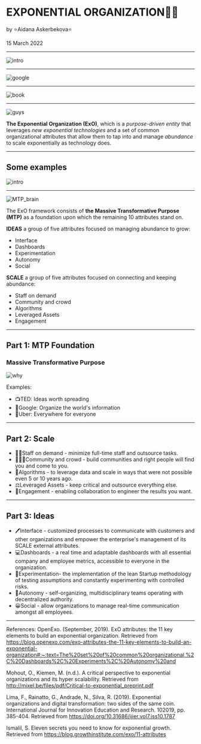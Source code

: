 # EXPONENTIAL ORGANIZATION🧑‍💼

by ⭐Aidana Askerbekova⭐

15 March 2022

---

![intro](intro.jpeg)

---

![google](google.jpeg)

---

![book](book.jpeg)

---

![guys](guys.jpeg)

**The Exponential Organization (ExO)**, which is a _purpose-driven entity_ that leverages _new exponential technologies_ and a set of common organizational attributes that allow them to tap into and manage _abundance_ to scale exponentially as technology does.

---

## **Some examples**

![intro](companies.jpeg)

---

![MTP_brain](brain.jpeg)

The ExO framework consists of **the Massive Transformative Purpose (MTP)** as a foundation upon which the remaining 10 attributes stand on.

**IDEAS** a group of five attributes focused on managing abundance to grow:

- Interface
- Dashboards
- Experimentation
- Autonomy
- Social

**SCALE** a group of five attributes focused on connecting and keeping abundance:

- Staff on demand
- Community and crowd
- Algorithms
- Leveraged Assets
- Engagement

---

## **Part 1: MTP Foundation**

### Massive Transformative Purpose

![why](why.jpeg)

Examples:

- 📺TED: Ideas worth spreading
- 🔎Google: Organize the world's information
- 🚗Uber: Everywhere for everyone

---

## **Part 2: Scale**

- 👩‍💼Staff on demand - minimize full-time staff and outsource tasks.
- 🧑‍🤝‍🧑Community and crowd - build communities and right people will find you and come to you.
- 🧩Algorithms - to leverage data and scale in ways that were not possible even 5 or 10 years ago.
- ⚖️Leveraged Assets - keep critical and outsource everything else.
- 🤝Engagement - enabling collaboration to engineer the results you want.

---

## **Part 3: Ideas**

- 🖊️Interface - customized processes to communicate with customers and other organizations and empower the enterprise's management of its SCALE external attributes.
- 💻Dashboards - a real time and adaptable dashboards with all essential company and employee metrics, accessible to everyone in the organization.
- 🧪Experimentation- the implementation of the lean Startup methodology of testing assumptions and constantly experimenting with controlled risks.
- 🤖Autonomy - self-organizing, multidisciplinary teams operating with decentralized authority.
- 😀Social - allow organizations to manage real-time communication amongst all employees.

---

References:
OpenExo. (September, 2019). ExO attributes: the 11 key elements to build an exponential organization. Retrieved from https://blog.openexo.com/exo-attributes-the-11-key-elements-to-build-an-exponential-organization#:~:text=The%20set%20of%20common%20organizational,%2C%20Dashboards%2C%20Experiments%2C%20Autonomy%20and

Mohout, O., Kiemen, M. (n.d.). A critical perspective to exponential organizations and its hyper scalability. Retrieved from http://mixel.be/files/pdf/Critical-to-exponential_preprint.pdf

Lima, F., Rainatto, G., Andrade, N., Silva, R. (2019). Exponential organizations and digital transformation: two sides of the same coin. International Journal for Innovation Education and Research. 102019, pp. 385-404. Retrieved from https://doi.org/10.31686/ijier.vol7.iss10.1787

Ismalil, S. Eleven secrets you need to know for exponential growth. Retrieved from https://blog.growthinstitute.com/exo/11-attributes
